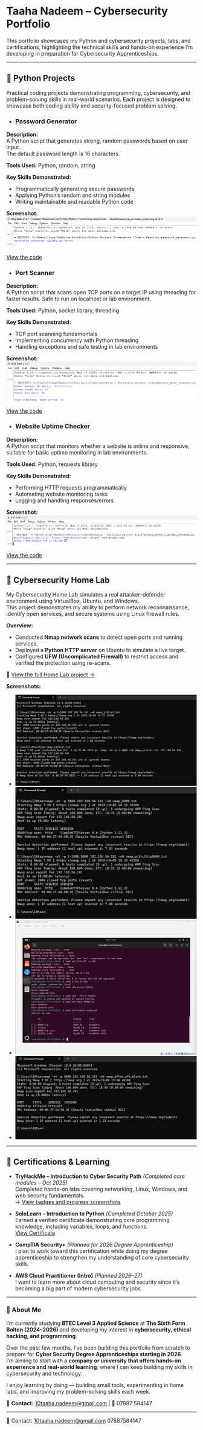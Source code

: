 # Taaha Nadeem – Cybersecurity Portfolio
This portfolio showcases my Python and cybersecurity projects, labs, and certifications, highlighting the technical skills and hands-on experience I’m developing in preparation for Cybersecurity Apprenticeships.

---

## 🔹 Python Projects  
Practical coding projects demonstrating programming, cybersecurity, and problem-solving skills in real-world scenarios. Each project is designed to showcase both coding ability and security-focused problem solving.

- ### Password Generator  

**Description:**  
A Python script that generates strong, random passwords based on user input.  
The default password length is 16 characters.

**Tools Used:** Python, random, string

**Key Skills Demonstrated:**  
- Programmatically generating secure passwords  
- Applying Python’s random and string modules  
- Writing maintainable and readable Python code


**Screenshot:**  
![Password Generator Output](screenshots/password_generator_output.png)

[View the code](python-projects/password_generator.py)

- ### Port Scanner

**Description:**  
A Python script that scans open TCP ports on a target IP using threading for faster results. Safe to run on localhost or lab environment.

**Tools Used:** Python, socket library, threading

**Key Skills Demonstrated:**  
- TCP port scanning fundamentals  
- Implementing concurrency with Python threading  
- Handling exceptions and safe testing in lab environments


**Screenshot:**  
![Port Scanner Output](screenshots/port_scanner_output.png)

[View the code](python-projects/port-scanner.py)

- ### Website Uptime Checker  

**Description:**  
A Python script that monitors whether a website is online and responsive, suitable for basic uptime monitoring in lab environments.


**Tools Used:** Python, requests library

**Key Skills Demonstrated:**  
- Performing HTTP requests programmatically  
- Automating website monitoring tasks  
- Logging and handling responses/errors

**Screenshot:**  
![Website Uptime Checker Output](screenshots/website_uptime_checker_output.png)

[View the code](python-projects/python_website_uptime_checker2.py)


---

## 🔹 Cybersecurity Home Lab  
My Cybersecurity Home Lab simulates a real attacker–defender environment using VirtualBox, Ubuntu, and Windows.  
This project demonstrates my ability to perform network reconnaissance, identify open services, and secure systems using Linux firewall rules.  

**Overview:**
- Conducted **Nmap network scans** to detect open ports and running services.  
- Deployed a **Python HTTP server** on Ubuntu to simulate a live target.  
- Configured **UFW (Uncomplicated Firewall)** to restrict access and verified the protection using re-scans.  

📁 [View the full Home Lab project →](home_lab/README.md)

**Screenshots:**
- ![Initial Scan](screenshots/nmap_initial.png)
- ![Open Port Detected](screenshots/nmap_with_http8000.png)
- ![Firewall Rule Applied](screenshots/ufw_status.png)
- ![After Blocking Port](screenshots/nmap_after_ufw_block.png)
 

---

## 🔹 Certifications & Learning  
- **TryHackMe – Introduction to Cyber Security Path** *(Completed core modules – Oct 2025)*  
  Completed hands-on labs covering networking, Linux, Windows, and web security fundamentals.  
  → [View badges and progress screenshots](./tryhackme/)
  
- **SoloLearn – Introduction to Python** *(Completed October 2025)*  
  Earned a verified certificate demonstrating core programming knowledge, including variables, loops, and functions.  
  [View Certificate](./certifications/sololearn-intro-to-python.pdf)


- **CompTIA Security+** *(Planned for 2026 Degree Apprenticeship)*  
  I plan to work toward this certification while doing my degree apprenticeship to strengthen my understanding of core cybersecurity skills.

- **AWS Cloud Practitioner (Intro)** *(Planned 2026–27)*  
  I want to learn more about cloud computing and security since it’s becoming a big part of modern cybersecurity jobs.



---

### 👤 About Me  

I’m currently studying **BTEC Level 3 Applied Science** at **The Sixth Form Bolton (2024–2026)** and developing my interest in **cybersecurity, ethical hacking, and programming**.  

Over the past few months, I’ve been building this portfolio from scratch to prepare for **Cyber Security Degree Apprenticeships starting in 2026**.  
I’m aiming to start with a **company or university that offers hands-on experience and real-world learning**, where I can keep building my skills in cybersecurity and technology.  

I enjoy learning by doing — building small tools, experimenting in home labs, and improving my problem-solving skills each week.  

📩 **Contact:** [10taaha.nadeem@gmail.com](mailto:10taaha.nadeem@gmail.com) | 📱 07887 584147  


---

📧 Contact: 10taaha.nadeem@gmail.com  07887584147
